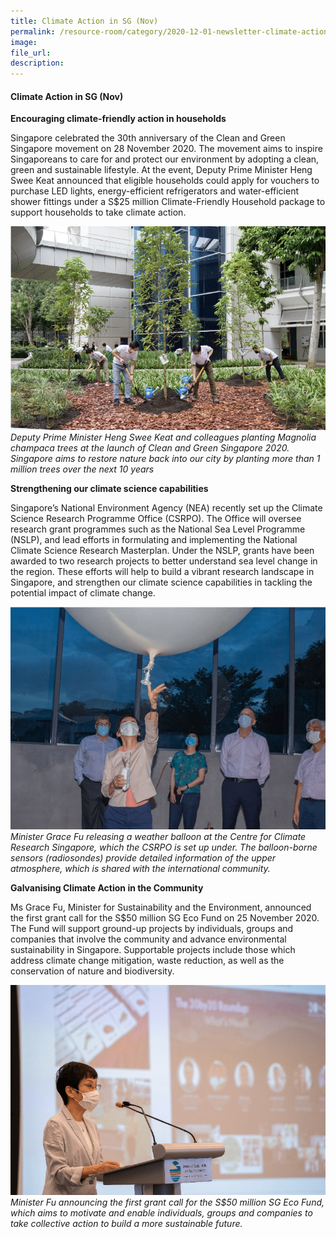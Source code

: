 ```yaml
---  
title: Climate Action in SG (Nov)  
permalink: /resource-room/category/2020-12-01-newsletter-climate-action-in-sg-nov/  
image:  
file_url:  
description:  
---  
```


#### Climate Action in SG (Nov)  

**Encouraging climate-friendly action in households**  

Singapore celebrated the 30th anniversary of the Clean and Green Singapore movement on 28 November 2020. The movement aims to inspire Singaporeans to care for and protect our environment by adopting a clean, green and sustainable lifestyle. At the event, Deputy Prime Minister Heng Swee Keat announced that eligible households could apply for vouchers to purchase LED lights, energy-efficient refrigerators and water-efficient shower fittings under a S$25 million Climate-Friendly Household package to support households to take climate action.  

![](/news/news-images/newsletter-nov-image-1.png)  
*Deputy Prime Minister Heng Swee Keat and colleagues planting Magnolia champaca trees at the launch of Clean and Green Singapore 2020. Singapore aims to restore nature back into our city by planting more than 1 million trees over the next 10 years*  

**Strengthening our climate science capabilities**  

Singapore’s National Environment Agency (NEA) recently set up the Climate Science Research Programme Office (CSRPO). The Office will oversee research grant programmes such as the National Sea Level Programme (NSLP), and lead efforts in formulating and implementing the National Climate Science Research Masterplan. Under the NSLP, grants have been awarded to two research projects to better understand sea level change in the region. These efforts will help to build a vibrant research landscape in Singapore, and strengthen our climate science capabilities in tackling the potential impact of climate change.  

![](/news/news-images/newsletter-nov-image-2.png)  
*Minister Grace Fu releasing a weather balloon at the Centre for Climate Research Singapore, which the CSRPO is set up under. The balloon-borne sensors (radiosondes) provide detailed information of the upper atmosphere, which is shared with the international community.*  

**Galvanising Climate Action in the Community**  

Ms Grace Fu, Minister for Sustainability and the Environment, announced the first grant call for the S$50 million SG Eco Fund on 25 November 2020. The Fund will support ground-up projects by individuals, groups and companies that involve the community and advance environmental sustainability in Singapore. Supportable projects include those which address climate change mitigation, waste reduction, as well as the conservation of nature and biodiversity.  

![](/news/news-images/newsletter-nov-image-3.png)  
*Minister Fu announcing the first grant call for the S$50 million SG Eco Fund, which aims to motivate and enable individuals, groups and companies to take collective action to build a more sustainable future.*  


